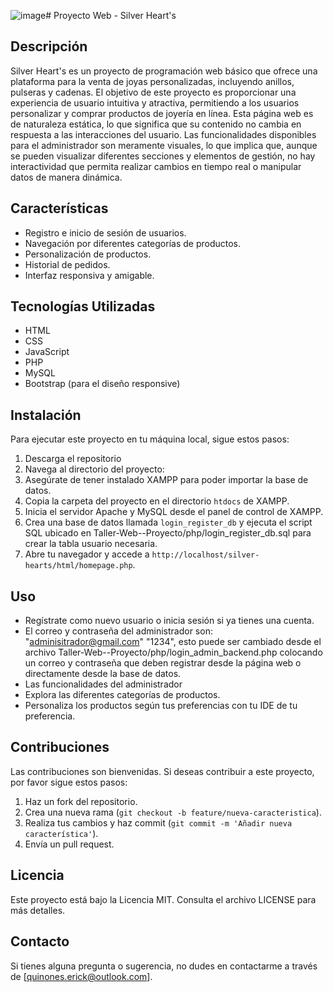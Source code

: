 ![image](https://github.com/user-attachments/assets/512717ca-5e03-4fac-8652-e9c81d1a6c5f)# Proyecto Web - Silver Heart's

## Descripción
Silver Heart's es un proyecto de programación web básico que ofrece una plataforma para la venta de joyas personalizadas, incluyendo anillos, pulseras y cadenas. El objetivo de este proyecto es proporcionar una experiencia de usuario intuitiva y atractiva, permitiendo a los usuarios personalizar y comprar productos de joyería en línea.
Esta página web es de naturaleza estática, lo que significa que su contenido no cambia en respuesta a las interacciones del usuario. Las funcionalidades disponibles para el administrador son meramente visuales, lo que implica que, aunque se pueden visualizar diferentes secciones y elementos de gestión, no hay interactividad que permita realizar cambios en tiempo real o manipular datos de manera dinámica.

## Características
- Registro e inicio de sesión de usuarios.
- Navegación por diferentes categorías de productos.
- Personalización de productos.
- Historial de pedidos.
- Interfaz responsiva y amigable.

## Tecnologías Utilizadas
- HTML
- CSS
- JavaScript
- PHP
- MySQL
- Bootstrap (para el diseño responsive)

## Instalación
Para ejecutar este proyecto en tu máquina local, sigue estos pasos:
1. Descarga el repositorio
2. Navega al directorio del proyecto:
3. Asegúrate de tener instalado XAMPP para poder importar la base de datos.
4. Copia la carpeta del proyecto en el directorio `htdocs` de XAMPP.
5. Inicia el servidor Apache y MySQL desde el panel de control de XAMPP.
6. Crea una base de datos llamada `login_register_db` y ejecuta el script SQL ubicado en Taller-Web--Proyecto/php/login_register_db.sql para crear la tabla usuario necesaria.
7. Abre tu navegador y accede a `http://localhost/silver-hearts/html/homepage.php`.

## Uso
- Regístrate como nuevo usuario o inicia sesión si ya tienes una cuenta.
- El correo y contraseña del administrador son: "adminisitrador@gmail.com" "1234", esto puede ser cambiado desde el archivo Taller-Web--Proyecto/php/login_admin_backend.php colocando un correo y contraseña que deben registrar desde la página web o directamente desde la base de datos. 
- Las funcionalidades del administrador 
- Explora las diferentes categorías de productos.
- Personaliza los productos según tus preferencias con tu IDE de tu preferencia.

## Contribuciones
Las contribuciones son bienvenidas. Si deseas contribuir a este proyecto, por favor sigue estos pasos:
1. Haz un fork del repositorio.
2. Crea una nueva rama (`git checkout -b feature/nueva-caracteristica`).
3. Realiza tus cambios y haz commit (`git commit -m 'Añadir nueva característica'`).
4. Envía un pull request.

## Licencia
Este proyecto está bajo la Licencia MIT. Consulta el archivo LICENSE para más detalles.

## Contacto
Si tienes alguna pregunta o sugerencia, no dudes en contactarme a través de [quinones.erick@outlook.com].
